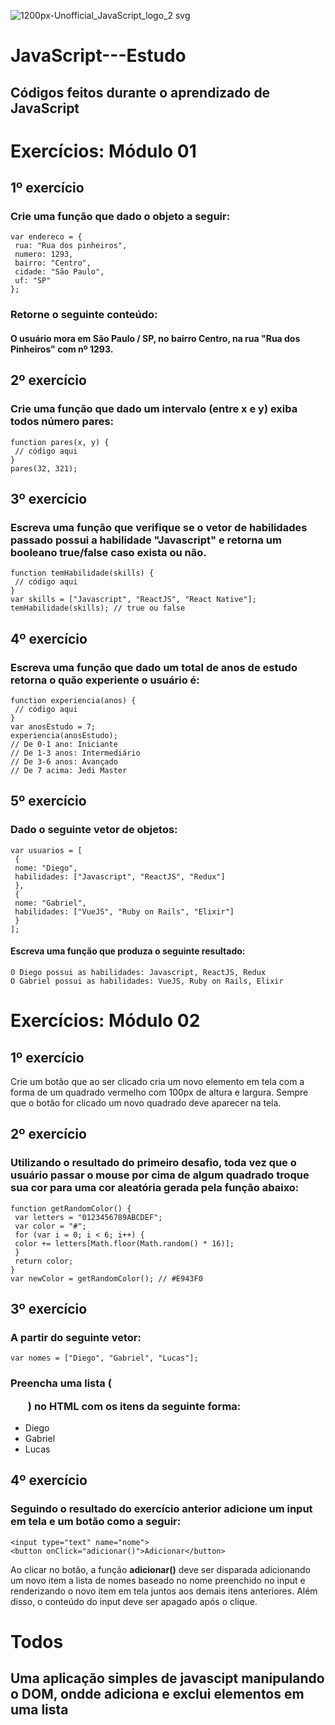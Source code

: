 ![1200px-Unofficial_JavaScript_logo_2 svg](https://user-images.githubusercontent.com/39439932/90826088-41bb5780-e310-11ea-8c8f-d9d1e6b1caf4.png)

# JavaScript---Estudo
## Códigos feitos durante o aprendizado de JavaScript

# Exercícios: Módulo 01
## 1º exercício
### Crie uma função que dado o objeto a seguir:

```
var endereco = {
 rua: "Rua dos pinheiros",
 numero: 1293,
 bairro: "Centro",
 cidade: "São Paulo",
 uf: "SP"
};
```
### Retorne o seguinte conteúdo:
#### O usuário mora em São Paulo / SP, no bairro Centro, na rua "Rua dos Pinheiros" com nº 1293.

## 2º exercício
### Crie uma função que dado um intervalo (entre x e y) exiba todos número pares:
```
function pares(x, y) {
 // código aqui
}
pares(32, 321);
```
## 3º exercício
### Escreva uma função que verifique se o vetor de habilidades passado possui a habilidade "Javascript" e retorna um booleano true/false caso exista ou não.
```
function temHabilidade(skills) {
 // código aqui
}
var skills = ["Javascript", "ReactJS", "React Native"];
temHabilidade(skills); // true ou false
```
## 4º exercício
### Escreva uma função que dado um total de anos de estudo retorna o quão experiente o usuário é:
```
function experiencia(anos) {
 // código aqui
}
var anosEstudo = 7;
experiencia(anosEstudo);
// De 0-1 ano: Iniciante
// De 1-3 anos: Intermediário
// De 3-6 anos: Avançado
// De 7 acima: Jedi Master
```
## 5º exercício
### Dado o seguinte vetor de objetos:
```
var usuarios = [
 {
 nome: "Diego",
 habilidades: ["Javascript", "ReactJS", "Redux"]
 },
 {
 nome: "Gabriel",
 habilidades: ["VueJS", "Ruby on Rails", "Elixir"]
 }
];
```
#### Escreva uma função que produza o seguinte resultado:
```
O Diego possui as habilidades: Javascript, ReactJS, Redux
O Gabriel possui as habilidades: VueJS, Ruby on Rails, Elixir
```
# Exercícios: Módulo 02
## 1º exercício
Crie um botão que ao ser clicado cria um novo elemento em tela com a forma de um quadrado
vermelho com 100px de altura e largura. Sempre que o botão for clicado um novo quadrado deve
aparecer na tela.

## 2º exercício
### Utilizando o resultado do primeiro desafio, toda vez que o usuário passar o mouse por cima de algum quadrado troque sua cor para uma cor aleatória gerada pela função abaixo:
```
function getRandomColor() {
 var letters = "0123456789ABCDEF";
 var color = "#";
 for (var i = 0; i < 6; i++) {
 color += letters[Math.floor(Math.random() * 16)];
 }
 return color;
}
var newColor = getRandomColor(); // #E943F0
```

## 3º exercício
### A partir do seguinte vetor:
```
var nomes = ["Diego", "Gabriel", "Lucas"];
```
### Preencha uma lista (<ul>) no HTML com os itens da seguinte forma:
* Diego
* Gabriel
* Lucas

## 4º exercício
### Seguindo o resultado do exercício anterior adicione um input em tela e um botão como a seguir:
```
<input type="text" name="nome">
<button onClick="adicionar()">Adicionar</button>
```
Ao clicar no botão, a função **adicionar()** deve ser disparada adicionando um novo item a lista de nomes baseado no nome preenchido no input e renderizando o novo item em tela juntos aos demais itens anteriores. Além disso, o conteúdo do input deve ser apagado após o clique.

# Todos
## Uma aplicação simples de javascipt manipulando o DOM, ondde adiciona e exclui elementos em uma lista
